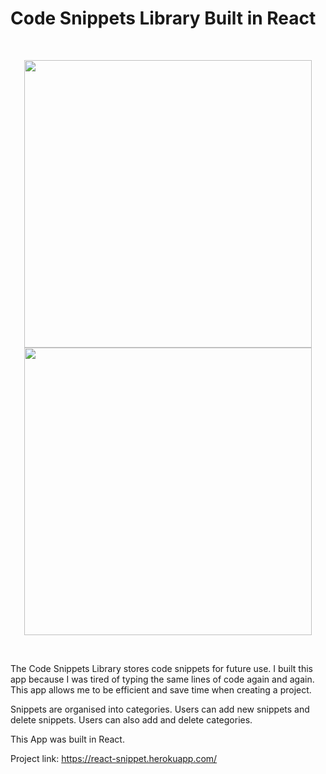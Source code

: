 # Code Snippets Library Built in React



 </br>
  

<p float="left" align="center">
 

  <img src="https://user-images.githubusercontent.com/31895990/125774708-11de431a-0ee3-4024-b487-0882b9f6fd7e.png" width="460"/>
  <img src="https://user-images.githubusercontent.com/31895990/125788054-693f0130-b62f-4d96-9753-f8d7bf8f3bd8.png" width="460"/>
</p>
  
</br>

 

The Code Snippets Library stores code snippets for future use. I built this app because I was tired of typing the same lines of code again and again. This app allows me to be efficient and save time when creating a project.

Snippets are organised into categories. Users can add new snippets and delete snippets. Users can also add and delete categories.

This App was built in React. 

Project link: 
https://react-snippet.herokuapp.com/
